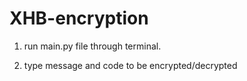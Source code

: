 # XHB-encryption

1) run main.py file through terminal.

2) type message and code to be encrypted/decrypted
